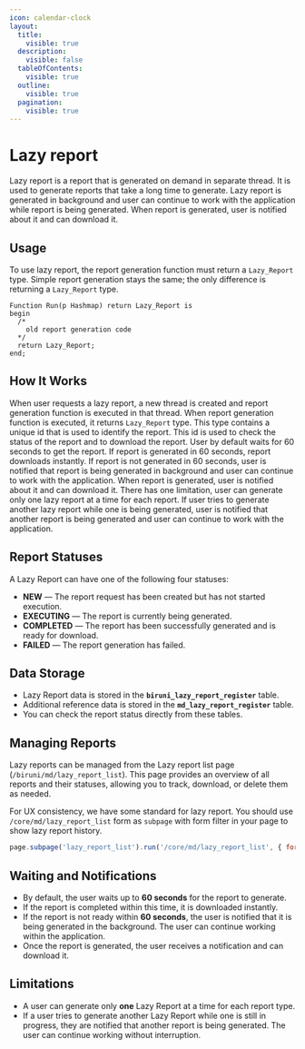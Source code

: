 ```yaml
---
icon: calendar-clock
layout:
  title:
    visible: true
  description:
    visible: false
  tableOfContents:
    visible: true
  outline:
    visible: true
  pagination:
    visible: true
---
```


# Lazy report

Lazy report is a report that is generated on demand in separate thread. It is used to generate reports that take a long time to generate. Lazy report is generated in background and user can continue to work with the application while report is being generated. When report is generated, user is notified about it and can download it.

## Usage

To use lazy report, the report generation function must return a `Lazy_Report` type. Simple report generation stays the same; the only difference is returning a `Lazy_Report` type.

```plsql
Function Run(p Hashmap) return Lazy_Report is
begin
  /*
    old report generation code
  */
  return Lazy_Report;
end;
```

## **How It Works**

When user requests a lazy report, a new thread is created and report generation function is executed in that thread. When report generation function is executed, it returns `Lazy_Report` type. This type contains a unique id that is used to identify the report. This id is used to check the status of the report and to download the report. User by default waits for 60 seconds to get the report. If report is generated in 60 seconds, report downloads instantly. If report is not generated in 60 seconds, user is notified that report is being generated in background and user can continue to work with the application. When report is generated, user is notified about it and can download it. There has one limitation, user can generate only one lazy report at a time for each report. If user tries to generate another lazy report while one is being generated, user is notified that another report is being generated and user can continue to work with the application.

## **Report Statuses**

A Lazy Report can have one of the following four statuses:

* **NEW** — The report request has been created but has not started execution.
* **EXECUTING** — The report is currently being generated.
* **COMPLETED** — The report has been successfully generated and is ready for download.
* **FAILED** — The report generation has failed.

## **Data Storage**

* Lazy Report data is stored in the **`biruni_lazy_report_register`** table.
* Additional reference data is stored in the **`md_lazy_report_register`** table.
* You can check the report status directly from these tables.

## **Managing Reports**

Lazy reports can be managed from the Lazy report list page (`/biruni/md/lazy_report_list`). This page provides an overview of all reports and their statuses, allowing you to track, download, or delete them as needed.

For UX consistency, we have some standard for lazy report. You should use `/core/md/lazy_report_list` form as `subpage` with form filter in your page to show lazy report history.

```javascript
page.subpage('lazy_report_list').run('/core/md/lazy_report_list', { form: fi.form });
```

## **Waiting and Notifications**

* By default, the user waits up to **60 seconds** for the report to generate.
* If the report is completed within this time, it is downloaded instantly.
* If the report is not ready within **60 seconds**, the user is notified that it is being generated in the background. The user can continue working within the application.
* Once the report is generated, the user receives a notification and can download it.

## **Limitations**

* A user can generate only **one** Lazy Report at a time for each report type.
* If a user tries to generate another Lazy Report while one is still in progress, they are notified that another report is being generated. The user can continue working without interruption.
